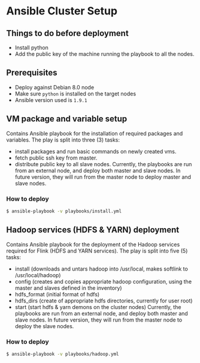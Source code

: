 # Ansible Cluster Setup


## Things to do before deployment

- Install python
- Add the public key of the machine running the playbook to all the nodes.


## Prerequisites

- Deploy against Debian 8.0 node
- Make sure `python` is installed on the target nodes
- Ansible version used is `1.9.1`


## VM package and variable setup

Contains Ansible playbook for the installation of required packages and variables. The play is split into three (3) tasks:
- install packages and run basic commands on newly created vms.
- fetch public ssh key from master.
- distribute public key to all slave nodes.
Currently, the playbooks are run from an external node, and deploy both master and slave nodes. In future version, they will run from the master node to deploy master and slave nodes.
	
### How to deploy

```bash
$ ansible-playbook -v playbooks/install.yml
```


## Hadoop services (HDFS & YARN) deployment

Contains Ansible playbook for the deployment of the Hadoop services required for Flink (HDFS and YARN services). The play is split into five (5) tasks:
- install (downloads and untars hadoop into /usr/local, makes softlink to /usr/local/hadoop)
- config (creates and copies appropriate hadoop configuration, using the master and slaves defined in the inventory)
- hdfs_format (initial format of hdfs)
- hdfs_dirs (create of appropriate hdfs directories, currently for user root)
- start (start hdfs & yarn demons on the cluster nodes)
Currently, the playbooks are run from an external node, and deploy both master and slave nodes. In future version, they will run from the master node to deploy the slave nodes.

### How to deploy

```bash
$ ansible-playbook -v playbooks/hadoop.yml
```
